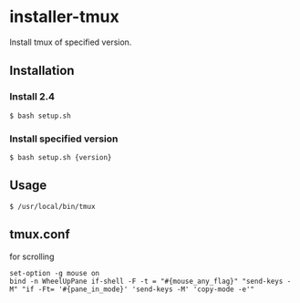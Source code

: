 # installer-tmux
Install tmux of specified version.

## Installation

### Install 2.4

```
$ bash setup.sh
```

### Install specified version

```
$ bash setup.sh {version}
```

## Usage

```
$ /usr/local/bin/tmux
```

## tmux.conf
for scrolling

```
set-option -g mouse on
bind -n WheelUpPane if-shell -F -t = "#{mouse_any_flag}" "send-keys -M" "if -Ft= '#{pane_in_mode}' 'send-keys -M' 'copy-mode -e'"
```
